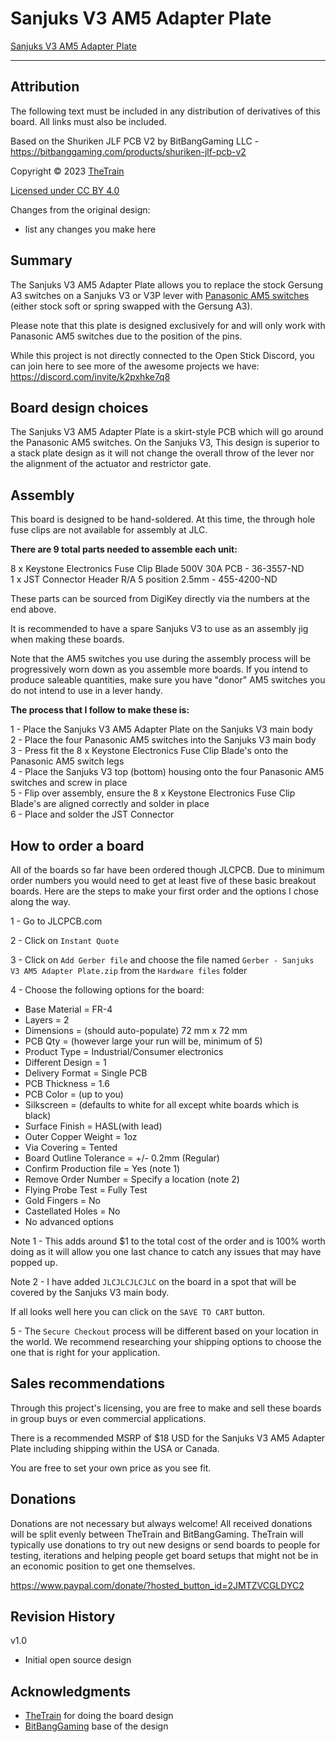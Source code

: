 # Sanjuks V3 AM5 Adapter Plate
[Sanjuks V3 AM5 Adapter Plate](Assets/Sanjuks_V3_AM5_Adapter_Plate.jpg)

---

## Attribution

The following text must be included in any distribution of derivatives of this board. All links must also be included.

Based on the Shuriken JLF PCB V2 by BitBangGaming LLC - https://bitbanggaming.com/products/shuriken-jlf-pcb-v2

Copyright © 2023 [TheTrain](https://github.com/TheTrainGoes)

[Licensed under CC BY 4.0](https://creativecommons.org/licenses/by/4.0/)

Changes from the original design:
  - list any changes you make here


## Summary

The Sanjuks V3 AM5 Adapter Plate allows you to replace the stock Gersung A3 switches on a Sanjuks V3 or V3P lever with [Panasonic AM5 switches](https://focusattack.com/seimitsu-ls-33-ls-55-ls-56-ls-58-187-fastener-microswitch/) (either stock soft or spring swapped with the Gersung A3).

Please note that this plate is designed exclusively for and will only work with Panasonic AM5 switches due to the position of the pins.

While this project is not directly connected to the Open Stick Discord, you can join here to see more of the awesome projects we have: https://discord.com/invite/k2pxhke7q8


## Board design choices

The Sanjuks V3 AM5 Adapter Plate is a skirt-style PCB which will go around the Panasonic AM5 switches.  On the Sanjuks V3, This design is superior to a stack plate design as it will not change the overall throw of the lever nor the alignment of the actuator and restrictor gate. 


## Assembly

This board is designed to be hand-soldered.  At this time, the through hole fuse clips are not available for assembly at JLC.  

**There are 9 total parts needed to assemble each unit:<br/>**

8 x Keystone Electronics Fuse Clip Blade 500V 30A PCB - 36-3557-ND<br/>
1 x JST Connector Header R/A 5 position 2.5mm - 455-4200-ND

These parts can be sourced from DigiKey directly via the numbers at the end above.

It is recommended to have a spare Sanjuks V3 to use as an assembly jig when making these boards.

Note that the AM5 switches you use during the assembly process will be progressively worn down as you assemble more boards.  If you intend to produce saleable quantities, make sure you have "donor" AM5 switches you do not intend to use in a lever handy.

**The process that I follow to make these is:<br/>**

1 - Place the Sanjuks V3 AM5 Adapter Plate on the Sanjuks V3 main body<br/>
2 - Place the four Panasonic AM5 switches into the Sanjuks V3 main body<br/>
3 - Press fit the 8 x Keystone Electronics Fuse Clip Blade's onto the Panasonic AM5 switch legs<br/>
4 - Place the Sanjuks V3 top (bottom) housing onto the four Panasonic AM5 switches and screw in place<br/>
5 - Flip over assembly, ensure the 8 x Keystone Electronics Fuse Clip Blade's are aligned correctly and solder in place<br/>
6 - Place and solder the JST Connector


## How to order a board

All of the boards so far have been ordered though JLCPCB.  Due to minimum order numbers you would need to get at least five of these basic breakout boards.  Here are the steps to make your first order and the options I chose along the way.

1 - Go to JLCPCB.com<br/>

2 - Click on `Instant Quote`<br/>

3 - Click on `Add Gerber file` and choose the file named `Gerber - Sanjuks V3 AM5 Adapter Plate.zip` from the `Hardware files` folder<br/>

4 - Choose the following options for the board:<br/>
- Base Material = FR-4<br/>
- Layers = 2<br/>
- Dimensions = (should auto-populate) 72 mm x 72 mm<br/>
- PCB Qty = (however large your run will be, minimum of 5)<br/>
- Product Type = Industrial/Consumer electronics<br/>
- Different Design = 1<br/>
- Delivery Format = Single PCB<br/>
- PCB Thickness = 1.6<br/>
- PCB Color = (up to you)<br/>
- Silkscreen = (defaults to white for all except white boards which is black)<br/>
- Surface Finish = HASL(with lead)<br/>
- Outer Copper Weight = 1oz<br/>
- Via Covering = Tented<br/>
- Board Outline Tolerance = +/- 0.2mm (Regular)<br/>
- Confirm Production file = Yes (note 1)<br/>
- Remove Order Number = Specify a location (note 2)<br/>
- Flying Probe Test = Fully Test<br/>
- Gold Fingers = No<br/>
- Castellated Holes = No<br/>
- No advanced options<br/>

Note 1 - This adds around $1 to the total cost of the order and is 100% worth doing as it will allow you one last chance to catch any issues that may have popped up.

Note 2 - I have added `JLCJLCJLCJLC` on the board in a spot that will be covered by the Sanjuks V3 main body.

If all looks well here you can click on the `SAVE TO CART` button.

5 - The `Secure Checkout` process will be different based on your location in the world.  We recommend researching your shipping options to choose the one that is right for your application. 


## Sales recommendations

Through this project's licensing, you are free to make and sell these boards in group buys or even commercial applications.  

There is a recommended MSRP of $18 USD for the Sanjuks V3 AM5 Adapter Plate including shipping within the USA or Canada.

You are free to set your own price as you see fit. 


## Donations

Donations are not necessary but always welcome!  All received donations will be split evenly between TheTrain and BitBangGaming.  TheTrain will typically use donations to try out new designs or send boards to people for testing, iterations and helping people get board setups that might not be in an economic position to get one themselves.

https://www.paypal.com/donate/?hosted_button_id=2JMTZVCGLDYC2

## Revision History

v1.0
- Initial open source design

## Acknowledgments

- [TheTrain](https://github.com/TheTrainGoes) for doing the board design
- [BitBangGaming](https://bitbanggaming.com/) base of the design
